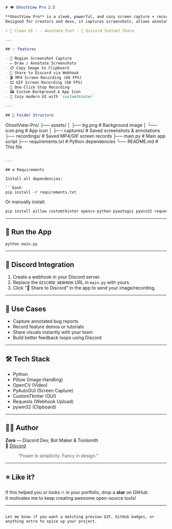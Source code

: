 
```markdown
# 👁️ GhostView Pro 2.5

**GhostView Pro** is a sleek, powerful, and cozy screen capture + recording tool built with Python.  
Designed for creators and devs, it captures screenshots, allows annotations, records in MP4/GIF at 60 FPS, and shares instantly via Discord.

> 🧠 Clean UI · 💡 Annotate Fast · 🚀 Discord Instant Share

---

## ✨ Features

- 📐 Region Screenshot Capture  
- ✏️ Draw / Annotate Screenshots  
- 📋 Copy Image to Clipboard  
- 🚀 Share to Discord via Webhook  
- 🎬 MP4 Screen Recording (60 FPS)  
- 🎞️ GIF Screen Recording (60 FPS)  
- 🛑 One-Click Stop Recording  
- 🖼️ Custom Background & App Icon  
- 🎨 Cozy modern UI with `customtkinter`

---

## 📂 Folder Structure

```
GhostView-Pro/
├── assets/
│   ├── bg.png              # Background image
│   └── icon.png            # App icon
│
├── captures/               # Saved screenshots & annotations
├── recordings/             # Saved MP4/GIF screen records
├── main.py                 # Main app script
├── requirements.txt        # Python dependencies
└── README.md               # This file
```

---

## ⚙️ Requirements

Install all dependencies:

```bash
pip install -r requirements.txt
```

Or manually install:

```bash
pip install pillow customtkinter opencv-python pyautogui pywin32 requests
```

---

## 🚀 Run the App

```bash
python main.py
```

---

## 🔗 Discord Integration

1. Create a webhook in your Discord server.
2. Replace the `DISCORD_WEBHOOK` URL in `main.py` with yours.
3. Click "🚀 Share to Discord" in the app to send your image/recording.

---

## 🧪 Use Cases

- Capture annotated bug reports  
- Record feature demos or tutorials  
- Share visuals instantly with your team  
- Build better feedback loops using Discord

---

## 🛠️ Tech Stack

- Python
- Pillow (Image Handling)
- OpenCV (Video)
- PyAutoGUI (Screen Capture)
- CustomTkinter (GUI)
- Requests (Webhook Upload)
- pywin32 (Clipboard)

---

## 🧑‍💻 Author

**Zoro** — Discord Dev, Bot Maker & Toolsmith  
💬 [Discord](https://discord.com/users/1357257822571855986)

> “Power in simplicity. Fancy in design.”

---

## ⭐ Like it?

If this helped you or looks 🔥 in your portfolio, drop a **star** on GitHub.  
It motivates me to keep creating awesome open-source tools!

---
```

Let me know if you want a matching preview GIF, GitHub badges, or anything extra to spice up your project.
